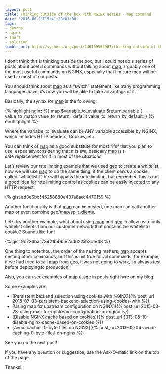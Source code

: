 ```yaml
---
layout: post
title: Thinking outside of the box with NGINX series - map command
date: '2016-06-18T15:41:20+01:00'
tags:
- devops
- nginx
- smart
- solution
tumblr_url: http://syshero.org/post/146109564987/thinking-outside-of-the-box-with-nginx-series
---
```

I don’t think this is thinking outside the box, but I could not do a series of posts about useful commands without talking about [map](http://nginx.org/en/docs/http/ngx_http_map_module.html), arguably one of the most useful commands on NGINX, especially that I’m sure map will be used in most of our posts.

You should think about [map](http://nginx.org/en/docs/http/ngx_http_map_module.html) as a “switch” statement like many programming languages have, it’s how you will be able to take advantage of it.

Basically, the syntax for [map](http://nginx.org/en/docs/http/ngx_http_map_module.html) is the following:

{% highlight nginx %}
map $variable_to_evaluate $return_variable { 
    value_to_match value_to_return; 
    default value_to_return_by_default;
}
{% endhighlight %}

Where the variable_to_evaluate can be ANY variable accessible by NGINX, which includes HTTP headers, Cookies, etc.

You can think of [map](http://nginx.org/en/docs/http/ngx_http_map_module.html) as a good substitute for most “ifs” that you plan to use, especially considering that if is evil, basically [map](http://nginx.org/en/docs/http/ngx_http_map_module.html) is a safe replacement for if in most of the situations.

Let’s review our rate limiting example that we used [geo](http://nginx.org/en/docs/http/ngx_http_geo_module.html) to create a whitelist, now we will use [map](http://nginx.org/en/docs/http/ngx_http_map_module.html) to do the same thing, if the client sends a cookie called “whitelistrl”, he will bypass the rate limiting, but remember, this is not a good idea for rate limiting control as cookies can be easily injected to any HTTP request.

{% gist ad3e6bc545258880e437a8aec4470159 %}

Another functionality is that [map](http://nginx.org/en/docs/http/ngx_http_map_module.html) can be nested, one map can call another map or even combine [geo](http://nginx.org/en/docs/http/ngx_http_geo_module.html)/[map](http://nginx.org/en/docs/http/ngx_http_map_module.html)/[split_clients](http://nginx.org/en/docs/http/ngx_http_split_clients_module.html).

Let’s try another example, what about using [map](http://nginx.org/en/docs/http/ngx_http_map_module.html) and [geo](http://nginx.org/en/docs/http/ngx_http_geo_module.html) to allow us to only whitelist clients from our customer network that contains the whitelistrl cookie? Sounds like fun!

{% gist 9c724bad73421b495e2ad6225b3c1e48 %} 

One thing to note thou, the order of the nesting matters, [map](http://nginx.org/en/docs/http/ngx_http_map_module.html) accepts nesting other commands, but this is not true for all commands, for example, if we had tried to call [map](http://nginx.org/en/docs/http/ngx_http_map_module.html) from [geo](http://nginx.org/en/docs/http/ngx_http_geo_module.html), it was not going to work, so always test before deploying to production!

Also, you can see examples of [map](http://nginx.org/en/docs/http/ngx_http_map_module.html) usage in posts right here on my blog! 

Some examples are:
- [Persistent backend selection using cookies with NGINX]({% post_url 2015-07-03-persistent-backend-selection-using-cookies-with %})
- [Using map for upstream configuration on NGINX]({% post_url 2015-03-28-using-map-for-upstream-configuration-on-nginx %})
- [Disable NGINX cache based on cookies]({% post_url 2013-05-10-disable-nginx-cache-based-on-cookies %})
- [Avoid caching 0-byte files on NGINX]({% post_url 2013-05-04-avoid-caching-0-byte-files-on-nginx %})

See you on the next post! 

If you have any question or suggestion, use the Ask-O-matic link on the top of the page.

Thanks!
